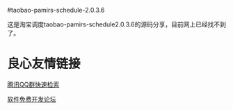 #taobao-pamirs-schedule-2.0.3.6

这是淘宝调度taobao-pamirs-schedule2.0.3.6的源码分享，目前网上已经找不到了。


 # 良心友情链接

[腾讯QQ群快速检索](http://u.720life.cn/s/8cf73f7c)

[软件免费开发论坛](http://u.720life.cn/s/bbb01dc0)